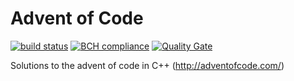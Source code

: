 # Advent of Code
[![build status](https://travis-ci.org/arnokamphuis/AdventOfCode.svg?branch=master)](https://travis-ci.org/arnokamphuis/AdventOfCode)
[![BCH compliance](https://bettercodehub.com/edge/badge/arnokamphuis/AdventOfCode?branch=master)](https://bettercodehub.com/)
[![Quality Gate](https://sonarcloud.io/api/project_badges/measure?project=arno%3Aadventofcode&metric=alert_status)](https://sonarcloud.io/dashboard?id=arno%3Aadventofcode)

Solutions to the advent of code in C++ (http://adventofcode.com/)

